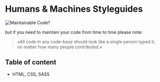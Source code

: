 # Humans & Machines Styleguides

![Maintainable Code?](https://pbs.twimg.com/media/DbxXCjYUQAMZGzi.jpg)

but if you need to maintain your code from time to time please note:

> »All code in any code-base should look like a single person typed it, 
> no matter how many people contributed.«

## Table of content

- HTML, CSS, SASS
